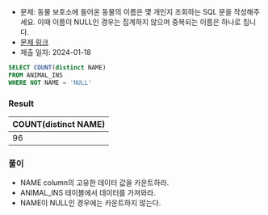 - 문제: 동물 보호소에 들어온 동물의 이름은 몇 개인지 조회하는 SQL 문을 작성해주세요. 이때 이름이 NULL인 경우는 집계하지 않으며 중복되는 이름은 하나로 칩니다.
- [문제 링크](https://school.programmers.co.kr/learn/courses/30/lessons/59408)
- 제출 일자: 2024-01-18

```sql
SELECT COUNT(distinct NAME)
FROM ANIMAL_INS
WHERE NOT NAME = 'NULL'
```

### Result

| COUNT(distinct NAME) |
| :------------------- |
| 96                   |

### 풀이

- NAME column의 고유한 데이터 값을 카운트하라.
- ANIMAL_INS 테이블에서 데이터를 가져와라.
- NAME이 NULL인 경우에는 카운트하지 않는다.
